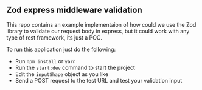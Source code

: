 ## Zod express middleware validation

This repo contains an example implementaion of how could we use the Zod library to
validate our request body in express, but it could work with any type of rest framework, its just a POC.

To run this application just do the following:

- Run `npm install` or `yarn`
- Run the ```start:dev``` command to start the project
- Edit the `inputShape` object as you like
- Send a POST request to the test URL and test your validation input
